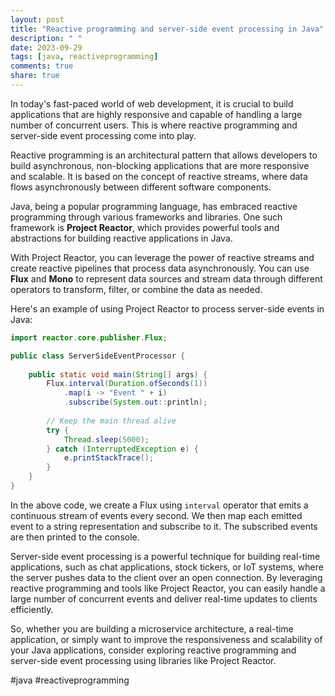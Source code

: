 ```yaml
---
layout: post
title: "Reactive programming and server-side event processing in Java"
description: " "
date: 2023-09-29
tags: [java, reactiveprogramming]
comments: true
share: true
---
```


In today's fast-paced world of web development, it is crucial to build applications that are highly responsive and capable of handling a large number of concurrent users. This is where reactive programming and server-side event processing come into play. 

Reactive programming is an architectural pattern that allows developers to build asynchronous, non-blocking applications that are more responsive and scalable. It is based on the concept of reactive streams, where data flows asynchronously between different software components. 

Java, being a popular programming language, has embraced reactive programming through various frameworks and libraries. One such framework is **Project Reactor**, which provides powerful tools and abstractions for building reactive applications in Java. 

With Project Reactor, you can leverage the power of reactive streams and create reactive pipelines that process data asynchronously. You can use **Flux** and **Mono** to represent data sources and stream data through different operators to transform, filter, or combine the data as needed. 

Here's an example of using Project Reactor to process server-side events in Java:

```java
import reactor.core.publisher.Flux;

public class ServerSideEventProcessor {
    
    public static void main(String[] args) {
        Flux.interval(Duration.ofSeconds(1))
            .map(i -> "Event " + i)
            .subscribe(System.out::println);
        
        // Keep the main thread alive
        try {
            Thread.sleep(5000);
        } catch (InterruptedException e) {
            e.printStackTrace();
        }
    }
}
```

In the above code, we create a Flux using `interval` operator that emits a continuous stream of events every second. We then map each emitted event to a string representation and subscribe to it. The subscribed events are then printed to the console.

Server-side event processing is a powerful technique for building real-time applications, such as chat applications, stock tickers, or IoT systems, where the server pushes data to the client over an open connection. By leveraging reactive programming and tools like Project Reactor, you can easily handle a large number of concurrent events and deliver real-time updates to clients efficiently. 

So, whether you are building a microservice architecture, a real-time application, or simply want to improve the responsiveness and scalability of your Java applications, consider exploring reactive programming and server-side event processing using libraries like Project Reactor. 

#java #reactiveprogramming